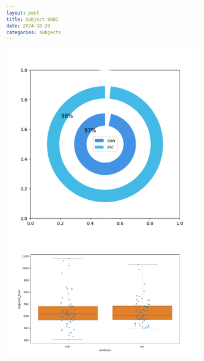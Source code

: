 ```yaml
---
layout: post
title: Subject 8001
date: 2024-10-20
categories: subjects
---
```


![](data/8001/run-2/8001_accuracy_by_condition.png)
![](data/8001/run-2/8001_rt.png)
